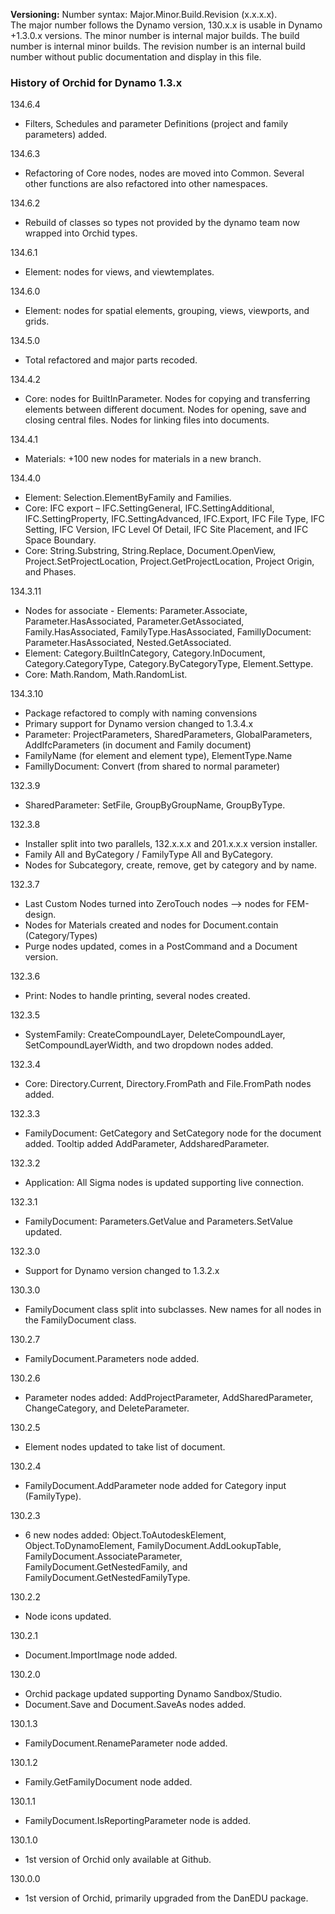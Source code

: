 ﻿**Versioning:** Number syntax: Major.Minor.Build.Revision (x.x.x.x).  
The major number follows the Dynamo version, 130.x.x is usable in Dynamo +1.3.0.x versions. The minor number is internal major builds. The build number is internal minor builds. The revision number is an internal build number without public documentation and display in this file.  


### History of Orchid for Dynamo 1.3.x ###  
  
134.6.4  
- Filters, Schedules and parameter Definitions (project and family parameters) added.  
  
134.6.3  
- Refactoring of Core nodes, nodes are moved into Common. Several other functions are also refactored into other namespaces.  
  
134.6.2  
- Rebuild of classes so types not provided by the dynamo team now wrapped into Orchid types.  
  
134.6.1	 
- Element: nodes for views, and viewtemplates.  
  
134.6.0  
- Element: nodes for spatial elements, grouping, views, viewports, and grids.  
  
134.5.0  
- Total refactored and major parts recoded.  
  
134.4.2  
- Core: nodes for BuiltInParameter. Nodes for copying and transferring elements between different document. Nodes for opening, save and closing central files. Nodes for linking files into documents.
  
134.4.1  
- Materials: +100 new nodes for materials in a new branch.  
  
134.4.0  
- Element: Selection.ElementByFamily and Families.  
- Core: IFC export – IFC.SettingGeneral, IFC.SettingAdditional, IFC.SettingProperty, IFC.SettingAdvanced, IFC.Export, IFC File Type, IFC Setting, IFC Version, IFC Level Of Detail, IFC Site Placement, and IFC Space Boundary.  
- Core: String.Substring, String.Replace, Document.OpenView, Project.SetProjectLocation, Project.GetProjectLocation, Project Origin, and Phases.  
  
134.3.11  
- Nodes for associate - Elements: Parameter.Associate, Parameter.HasAssociated, Parameter.GetAssociated, Family.HasAssociated, FamilyType.HasAssociated, FamillyDocument: Parameter.HasAssociated, Nested.GetAssociated.  
- Element: Category.BuiltInCategory, Category.InDocument, Category.CategoryType, Category.ByCategoryType, Element.Settype.  
- Core: Math.Random, Math.RandomList.  
  
134.3.10  
- Package refactored to comply with naming convensions  
- Primary support for Dynamo version changed to 1.3.4.x  
- Parameter: ProjectParameters, SharedParameters, GlobalParameters, AddIfcParameters (in document and Family document)  
- FamilyName (for element and element type), ElementType.Name  
- FamillyDocument: Convert (from shared to normal parameter)  
  
132.3.9  
- SharedParameter: SetFile, GroupByGroupName, GroupByType.  
  
132.3.8  
- Installer split into two parallels, 132.x.x.x and 201.x.x.x version installer.  
- Family All and ByCategory / FamilyType All and ByCategory.  
- Nodes for Subcategory, create, remove, get by category and by name.  
  
132.3.7  
- Last Custom Nodes turned into ZeroTouch nodes --> nodes for FEM-design.  
- Nodes for Materials created and nodes for Document.contain (Category/Types)  
- Purge nodes updated, comes in a PostCommand and a Document version.  
  
132.3.6  
- Print: Nodes to handle printing, several nodes created.  
  
132.3.5  
- SystemFamily: CreateCompoundLayer, DeleteCompoundLayer, SetCompoundLayerWidth, and two dropdown nodes added.  
  
132.3.4  
- Core: Directory.Current, Directory.FromPath and File.FromPath nodes added.  
  
132.3.3  
- FamilyDocument: GetCategory and SetCategory node for the document added. Tooltip added AddParameter, AddsharedParameter.  
  
132.3.2  
- Application: All Sigma nodes is updated supporting live connection.  
  
132.3.1  
- FamilyDocument: Parameters.GetValue and Parameters.SetValue updated.  
  
132.3.0  
- Support for Dynamo version changed to 1.3.2.x  
  
130.3.0  
- FamilyDocument class split into subclasses. New names for all nodes in the FamilyDocument class.  
  
130.2.7  
- FamilyDocument.Parameters node added.   
  
130.2.6  
- Parameter nodes added: AddProjectParameter, AddSharedParameter, ChangeCategory, and DeleteParameter.  
  
130.2.5  
- Element nodes updated to take list of document.  
  
130.2.4  
- FamilyDocument.AddParameter node added for Category input (FamilyType).  
  
130.2.3  
- 6 new nodes added: Object.ToAutodeskElement, Object.ToDynamoElement, FamilyDocument.AddLookupTable, FamilyDocument.AssociateParameter, FamilyDocument.GetNestedFamily, and FamilyDocument.GetNestedFamilyType.  
  
130.2.2  
- Node icons updated.  
  
130.2.1  
- Document.ImportImage node added.  
  
130.2.0  
- Orchid package updated supporting Dynamo Sandbox/Studio.  
- Document.Save and Document.SaveAs nodes added.  
  
130.1.3  
- FamilyDocument.RenameParameter node added.  
  
130.1.2  
- Family.GetFamilyDocument node added.  
  
130.1.1  
- FamilyDocument.IsReportingParameter node is added.  
  
130.1.0  
- 1st version of Orchid only available at Github.  
  
130.0.0  
- 1st version of Orchid, primarily upgraded from the DanEDU package.  
  
